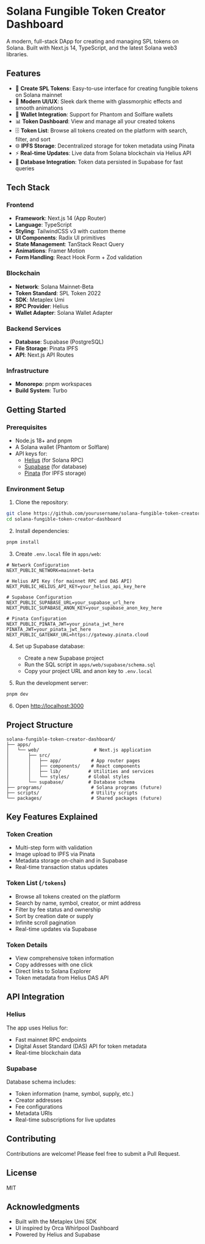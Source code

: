 # Solana Fungible Token Creator Dashboard

A modern, full-stack DApp for creating and managing SPL tokens on Solana. Built with Next.js 14, TypeScript, and the latest Solana web3 libraries.

## Features

- 🚀 **Create SPL Tokens**: Easy-to-use interface for creating fungible tokens on Solana mainnet
- 🎨 **Modern UI/UX**: Sleek dark theme with glassmorphic effects and smooth animations
- 🔐 **Wallet Integration**: Support for Phantom and Solflare wallets
- 📊 **Token Dashboard**: View and manage all your created tokens
- 🗄️ **Token List**: Browse all tokens created on the platform with search, filter, and sort
- 🌐 **IPFS Storage**: Decentralized storage for token metadata using Pinata
- ⚡ **Real-time Updates**: Live data from Solana blockchain via Helius API
- 💾 **Database Integration**: Token data persisted in Supabase for fast queries

## Tech Stack

### Frontend
- **Framework**: Next.js 14 (App Router)
- **Language**: TypeScript
- **Styling**: TailwindCSS v3 with custom theme
- **UI Components**: Radix UI primitives
- **State Management**: TanStack React Query
- **Animations**: Framer Motion
- **Form Handling**: React Hook Form + Zod validation

### Blockchain
- **Network**: Solana Mainnet-Beta
- **Token Standard**: SPL Token 2022
- **SDK**: Metaplex Umi
- **RPC Provider**: Helius
- **Wallet Adapter**: Solana Wallet Adapter

### Backend Services
- **Database**: Supabase (PostgreSQL)
- **File Storage**: Pinata IPFS
- **API**: Next.js API Routes

### Infrastructure
- **Monorepo**: pnpm workspaces
- **Build System**: Turbo

## Getting Started

### Prerequisites

- Node.js 18+ and pnpm
- A Solana wallet (Phantom or Solflare)
- API keys for:
  - [Helius](https://helius.dev) (for Solana RPC)
  - [Supabase](https://supabase.com) (for database)
  - [Pinata](https://pinata.cloud) (for IPFS storage)

### Environment Setup

1. Clone the repository:
```bash
git clone https://github.com/yourusername/solana-fungible-token-creator-dashboard.git
cd solana-fungible-token-creator-dashboard
```

2. Install dependencies:
```bash
pnpm install
```

3. Create `.env.local` file in `apps/web`:
```env
# Network Configuration
NEXT_PUBLIC_NETWORK=mainnet-beta

# Helius API Key (for mainnet RPC and DAS API)
NEXT_PUBLIC_HELIUS_API_KEY=your_helius_api_key_here

# Supabase Configuration
NEXT_PUBLIC_SUPABASE_URL=your_supabase_url_here
NEXT_PUBLIC_SUPABASE_ANON_KEY=your_supabase_anon_key_here

# Pinata Configuration
NEXT_PUBLIC_PINATA_JWT=your_pinata_jwt_here
PINATA_JWT=your_pinata_jwt_here
NEXT_PUBLIC_GATEWAY_URL=https://gateway.pinata.cloud
```

4. Set up Supabase database:
   - Create a new Supabase project
   - Run the SQL script in `apps/web/supabase/schema.sql`
   - Copy your project URL and anon key to `.env.local`

5. Run the development server:
```bash
pnpm dev
```

6. Open [http://localhost:3000](http://localhost:3000)

## Project Structure

```
solana-fungible-token-creator-dashboard/
├── apps/
│   └── web/                    # Next.js application
│       ├── src/
│       │   ├── app/           # App router pages
│       │   ├── components/    # React components
│       │   ├── lib/          # Utilities and services
│       │   └── styles/       # Global styles
│       └── supabase/         # Database schema
├── programs/                  # Solana programs (future)
├── scripts/                   # Utility scripts
└── packages/                  # Shared packages (future)
```

## Key Features Explained

### Token Creation
- Multi-step form with validation
- Image upload to IPFS via Pinata
- Metadata storage on-chain and in Supabase
- Real-time transaction status updates

### Token List (`/tokens`)
- Browse all tokens created on the platform
- Search by name, symbol, creator, or mint address
- Filter by fee status and ownership
- Sort by creation date or supply
- Infinite scroll pagination
- Real-time updates via Supabase

### Token Details
- View comprehensive token information
- Copy addresses with one click
- Direct links to Solana Explorer
- Token metadata from Helius DAS API

## API Integration

### Helius
The app uses Helius for:
- Fast mainnet RPC endpoints
- Digital Asset Standard (DAS) API for token metadata
- Real-time blockchain data

### Supabase
Database schema includes:
- Token information (name, symbol, supply, etc.)
- Creator addresses
- Fee configurations
- Metadata URIs
- Real-time subscriptions for live updates

## Contributing

Contributions are welcome! Please feel free to submit a Pull Request.

## License

MIT

## Acknowledgments

- Built with the Metaplex Umi SDK
- UI inspired by Orca Whirlpool Dashboard
- Powered by Helius and Supabase 